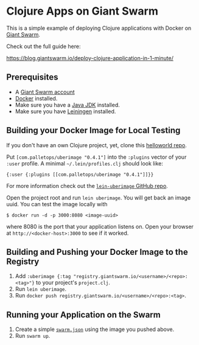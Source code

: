 # Clojure Apps on Giant Swarm

This is a simple example of deploying Clojure applications with Docker on [Giant Swarm](https://giantswarm.io/).

Check out the full guide here:

https://blog.giantswarm.io/deploy-clojure-application-in-1-minute/

## Prerequisites 

* A [Giant Swarm account](https://giantswarm.io/request-invite/)
* [Docker](http://docs.docker.com/) installed.
* Make sure you have a [Java JDK](http://www.oracle.com/technetwork/java/javase/downloads/index.html) installed.
* Make sure you have [Leiningen](https://github.com/technomancy/leiningen) installed.

## Building your Docker Image for Local Testing

If you don't have an own Clojure project, yet, clone this [helloworld repo](https://github.com/denderello/clojure-helloworld).

Put `[com.palletops/uberimage "0.4.1"]` into the `:plugins` vector of your `:user` profile.
A minimal `~/.lein/profiles.clj` should look like:

```
{:user {:plugins [[com.palletops/uberimage "0.4.1"]]}}
```

For more information check out the [`lein-uberimage` GitHub repo](https://github.com/palletops/lein-uberimage).

Open the project root and run `lein uberimage`. You will get back an image uuid. You can test the image locally with

```nohighlight
$ docker run -d -p 3000:8080 <image-uuid>
```

where 8080 is the port that your application listens on. Open your browser at `http://<docker-host>:3000` to see if it worked.

## Building and Pushing your Docker Image to the Registry

1. Add `:uberimage {:tag "registry.giantswarm.io/<username>/<repo>:<tag>"}` to your project's `project.clj`.
2. Run `lein uberimage`.
3. Run `docker push registry.giantswarm.io/<username>/<repo>:<tag>`.

## Running your Application on the Swarm

1. Create a simple [`swarm.json`](giantswarm-clojure/swarm.json) using the image you pushed above. 
2. Run `swarm up`.
